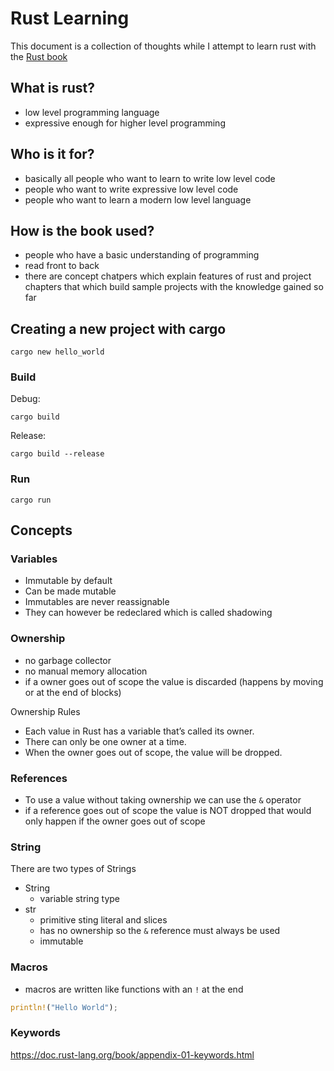 # Rust Learning

This document is a collection of thoughts while I attempt to learn rust with the [Rust book][1]

## What is rust?

- low level programming language
- expressive enough for higher level programming

## Who is it for?

- basically all people who want to learn to write low level code
- people who want to write expressive low level code
- people who want to learn a modern low level language

## How is the book used?

- people who have a basic understanding of programming
- read front to back
- there are concept chatpers which explain features of rust and project chapters that which build sample projects with the knowledge gained so far

## Creating a new project with cargo

```shell
cargo new hello_world
```

### Build

Debug:

```shell
cargo build
```

Release:

```shell
cargo build --release
```

### Run

```shell
cargo run
```

## Concepts

### Variables

- Immutable by default
- Can be made mutable
- Immutables are never reassignable
- They can however be redeclared which is called shadowing

### Ownership

- no garbage collector
- no manual memory allocation
- if a owner goes out of scope the value is discarded (happens by moving or at the end of blocks)

Ownership Rules

- Each value in Rust has a variable that’s called its owner.
- There can only be one owner at a time.
- When the owner goes out of scope, the value will be dropped.

### References

- To use a value without taking ownership we can use the `&` operator
- if a reference goes out of scope the value is NOT dropped that would only happen if the owner goes out of scope

### String

There are two types of Strings

- String
  - variable string type
- str
  - primitive sting literal and slices
  - has no ownership so the `&` reference must always be used
  - immutable

### Macros

- macros are written like functions with an `!` at the end

```rust
println!("Hello World");
```

### Keywords

<https://doc.rust-lang.org/book/appendix-01-keywords.html>

[1]: https://doc.rust-lang.org/book/
